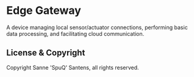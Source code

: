 # Edge Gateway
A device managing local sensor/actuator connections, performing basic data processing, and facilitating cloud communication.

## License & Copyright
Copyright Sanne 'SpuQ' Santens, all rights reserved.
